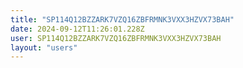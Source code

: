 ```yaml
---
title: "SP114Q12BZZARK7VZQ16ZBFRMNK3VXX3HZVX73BAH"
date: 2024-09-12T11:26:01.228Z
user: SP114Q12BZZARK7VZQ16ZBFRMNK3VXX3HZVX73BAH
layout: "users"
---
```

    